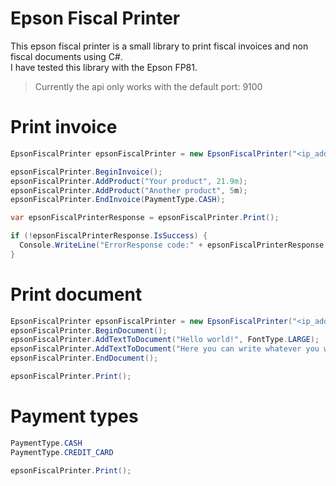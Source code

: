 # Epson Fiscal Printer

This epson fiscal printer is a small library to print fiscal invoices and non fiscal documents using C#.  
I have tested this library with the Epson FP81.    


> Currently the api only works with the default port: 9100

# Print invoice

```c#
EpsonFiscalPrinter epsonFiscalPrinter = new EpsonFiscalPrinter("<ip_address>");

epsonFiscalPrinter.BeginInvoice();
epsonFiscalPrinter.AddProduct("Your product", 21.9m);
epsonFiscalPrinter.AddProduct("Another product", 5m);
epsonFiscalPrinter.EndInvoice(PaymentType.CASH);

var epsonFiscalPrinterResponse = epsonFiscalPrinter.Print();

if (!epsonFiscalPrinterResponse.IsSuccess) {
  Console.WriteLine("ErrorResponse code:" + epsonFiscalPrinterResponse.Code + " status: " + epsonFiscalPrinterResponse.Status + " AdditionalInfo: " + epsonFiscalPrinterResponse.AdditionalInfo);
}
```

# Print document

```c#
EpsonFiscalPrinter epsonFiscalPrinter = new EpsonFiscalPrinter("<ip_address>");
epsonFiscalPrinter.BeginDocument();
epsonFiscalPrinter.AddTextToDocument("Hello world!", FontType.LARGE);
epsonFiscalPrinter.AddTextToDocument("Here you can write whatever you want");
epsonFiscalPrinter.EndDocument();

epsonFiscalPrinter.Print();     
```

# Payment types
```c#
PaymentType.CASH  
PaymentType.CREDIT_CARD

epsonFiscalPrinter.Print();        
```
